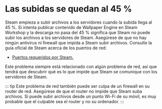 # Las subidas se quedan al 45 %

Steam empieza a subir archivos a los servidores cuando la subida llega al 45 %. Si intenta publicar contenido de Wallpaper Engine en Steam Workshop y la descarga no pasa del 45 % significa que Steam no puede subir los archivos a los servidores de Steam. Asegúrese de que no hay ningún antivirus ni firewall que impida a Steam subir archivos. Consulte la guía oficial de Steam acerca de los puertos de red:

* [Puertos requeridos por Steam.](https://support.steampowered.com/kb_article.php?ref=8571-GLVN-8711)

Este problema siempre está relacionado con algún problema de red, así que tendrá que descubrir qué es lo que impide que Steam se comunique con los servidores de Steam.

::: tip Este problema de red también puede ser culpa de un firewall en su router de red. Asegúrese de que el router no impide que Steam suba archivos. Si puede subir archivos desde un punto Wi-Fi de su móvil, es muy probable que el culpable sea el router y no su ordenador. :::